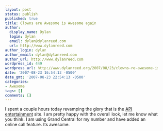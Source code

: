 ```yaml
---
layout: post
status: publish
published: true
title: Clowns are Awesome is Awesome again
author:
  display_name: Dylan
  login: dylan
  email: dylan@dylanreed.com
  url: http://www.dylanreed.com
author_login: dylan
author_email: dylan@dylanreed.com
author_url: http://www.dylanreed.com
wordpress_id: 449
wordpress_url: http://www.dylanreed.org/2007/08/23/clowns-re-awesome-is-awesome-again/
date: '2007-08-23 16:54:13 -0500'
date_gmt: '2007-08-23 22:54:13 -0500'
categories:
- Awesome
tags: []
comments: []
---
```

<p>I spent a couple hours today revamping the glory that is the <a href="http://www.clownsareawesome.com">API entertainment</a> site. I am pretty happy with the overall look, let me know what you think. I am using Grand Central for my number and have added an online call feature. Its awesome.</p>
